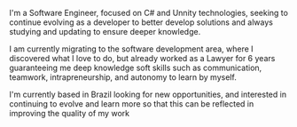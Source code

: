 I'm a Software Engineer, focused on C# and Unnity technologies, seeking to continue evolving as a developer to better develop solutions and always studying and updating to ensure deeper  knowledge.

I am currently migrating to the software development area, where I discovered what I love to do, but already worked as a Lawyer for 6 years guaranteeing me deep knowledge soft skills such as communication, teamwork, intrapreneurship, and autonomy to learn by myself.

I'm currently based in Brazil looking for new opportunities, and interested in continuing to evolve and learn more so that this can be reflected in improving the quality of my work
